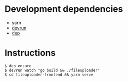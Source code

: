 # Development dependencies

* yarn
* [devrun]
* [dep]

# Instructions

```console
$ dep ensure
$ devrun watch "go build && ./fileuploader"
$ cd fileuploader-frontend && yarn serve
```

[devrun]: https://github.com/kdar/devrun
[dep]: https://github.com/golang/dep
